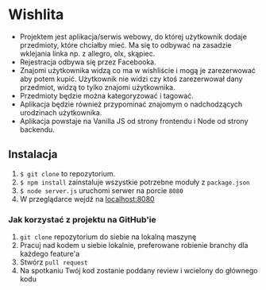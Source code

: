# Wishlita
* Projektem jest aplikacja/serwis webowy, do której użytkownik dodaje przedmioty, które chciałby mieć. Ma się to odbywać na zasadzie wklejania linka np. z allegro, olx, skąpiec.  
* Rejestracja odbywa się przez Facebooka.  
* Znajomi użytkownika widzą co ma w wishliście i mogą je zarezerwować aby potem kupić. Użytkownik nie widzi czy ktoś zarezerwował dany przedmiot, widzą to tylko znajomi użytkownika.  
* Przedmioty będzie można kategoryzować i tagować.  
* Aplikacja będzie również przypominać znajomym o nadchodzących urodzinach użytkownika.  
* Aplikacja powstaje na Vanilla JS od strony frontendu i Node od strony backendu.  

## Instalacja
1. `$ git clone` to repozytorium.
2. `$ npm install` zainstaluje wszystkie potrzebne moduły z `package.json`
3. `$ node server.js` uruchomi serwer na porcie `8080`
4. W przeglądarce wejdź na [localhost:8080](http://localhost:8080)

### Jak korzystać z projektu na GitHub'ie

1. `git clone` repozytorium do siebie na lokalną maszynę
2. Pracuj nad kodem u siebie lokalnie, preferowane robienie branchy dla każdego feature'a
3. Stwórz `pull request`
3. Na spotkaniu Twój kod zostanie poddany review i wcielony do głównego kodu
